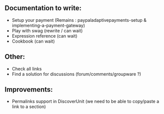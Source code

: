 Documentation to write:
-----------------------

- Setup your payment (Remains : paypaladaptivepayments-setup & implementing-a-payment-gateway)
- Play with swag (rewrite / can wait)
- Expression reference (can wait)
- Cookbook (can wait)

Other:
------

- Check all links
- Find a solution for discussions (forum/comments/groupware ?)

Improvements:
-------------

- Permalinks support in DiscoverUnit (we need to be able to copy/paste a link to a section)
